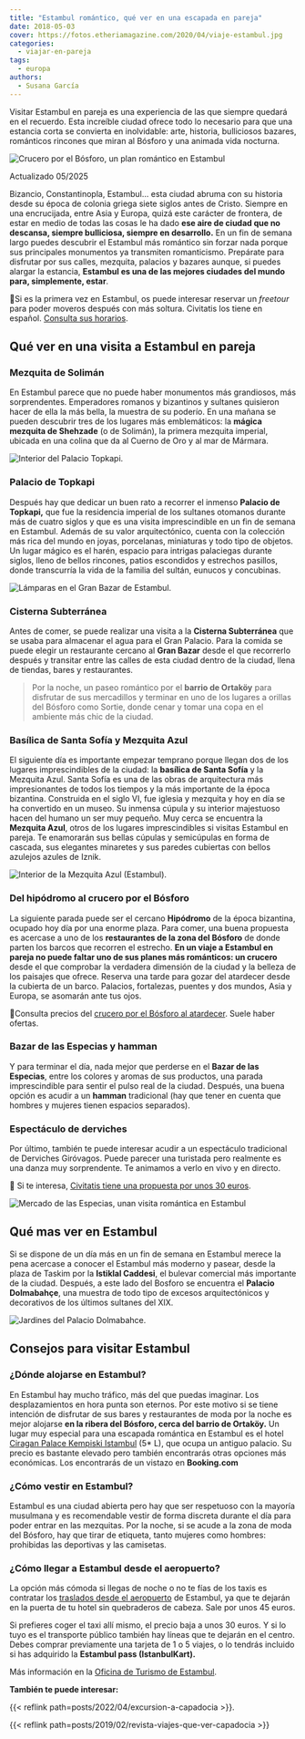 ```yaml
---
title: "Estambul romántico, qué ver en una escapada en pareja"
date: 2018-05-03
cover: https://fotos.etheriamagazine.com/2020/04/viaje-estambul.jpg
categories: 
  - viajar-en-pareja
tags: 
  - europa
authors: 
  - Susana García
---
```


Visitar Estambul en pareja es una experiencia de las que siempre quedará en el recuerdo. 
Esta increíble ciudad ofrece todo lo necesario para que una estancia corta se convierta 
en inolvidable: arte, historia, bulliciosos bazares, románticos rincones que miran al 
Bósforo y una animada vida nocturna. 

![Crucero por el Bósforo, un plan romántico en Estambul](https://fotos.etheriamagazine.com/2018/05/ESTAMBUL-BOSFORO-e1552469054616.jpg "Resérvate un atardecer para realizar un crucero por el Bósforo.")

Actualizado 05/2025 

Bizancio, Constantinopla, Estambul… esta ciudad abruma con su historia desde su época de 
colonia griega siete siglos antes de Cristo. Siempre en una encrucijada, entre Asia y 
Europa, quizá este carácter de frontera, de estar en medio de todas las cosas le ha dado 
**ese aire de ciudad que no descansa, siempre bulliciosa, siempre en desarrollo.** En un 
fin de semana largo puedes descubrir el Estambul más romántico sin forzar nada porque 
sus principales monumentos ya transmiten romanticismo. Prepárate para disfrutar por sus 
calles, mezquita, palacios y bazares aunque, si puedes alargar la estancia, **Estambul 
es una de las mejores ciudades del mundo para, simplemente, estar**. 

📌Si es la primera vez en Estambul, os puede interesar reservar un _freetour_ para poder 
moveros después con más soltura. Civitatis los tiene en español. [Consulta sus 
horarios](https://www.civitatis.com/es/estambul/free-tour-estambul/?aid=10211). 

## Qué ver en una visita a Estambul en pareja

### Mezquita de Solimán

En Estambul parece que no puede haber monumentos más grandiosos, más sorprendentes. 
Emperadores romanos y bizantinos y sultanes quisieron hacer de ella la más bella, la 
muestra de su poderío. En una mañana se pueden descubrir tres de los lugares más 
emblemáticos: la **mágica mezquita de Shehzade** (o de Solimán), la primera mezquita 
imperial, ubicada en una colina que da al Cuerno de Oro y al mar de Mármara. 

![Interior del Palacio Topkapi.](https://fotos.etheriamagazine.com/2018/05/estambul-palacio-topkapi.jpg "Interior del Palacio Topkapi.")

### Palacio de Topkapi

Después hay que dedicar un buen rato a recorrer el inmenso **Palacio de Topkapi,** que 
fue la residencia imperial de los sultanes otomanos durante más de cuatro siglos y que 
es una visita imprescindible en un fin de semana en Estambul. Además de su valor 
arquitectónico, cuenta con la colección más rica del mundo en joyas, porcelanas, 
miniaturas y todo tipo de objetos. Un lugar mágico es el harén, espacio para intrigas 
palaciegas durante siglos, lleno de bellos rincones, patios escondidos y estrechos 
pasillos, donde transcurría la vida de la familia del sultán, eunucos y concubinas. 

![Lámparas en el Gran Bazar de Estambul.](https://fotos.etheriamagazine.com/2018/05/ESTAMBUL-GRAN-BAZAR-ok-e1552469095852.jpg "El Gran Bazar de Estambul.")

### Cisterna Subterránea

Antes de comer, se puede realizar una visita a la **Cisterna Subterránea** que se usaba 
para almacenar el agua para el Gran Palacio. Para la comida se puede elegir un 
restaurante cercano al **Gran Bazar** desde el que recorrerlo después y transitar entre 
las calles de esta ciudad dentro de la ciudad, llena de tiendas, bares y restaurantes. 

> Por la noche, un paseo romántico por el **barrio de Ortaköy** para disfrutar de sus 
> mercadillos y terminar en uno de los lugares a orillas del Bósforo como Sortie, donde 
> cenar y tomar una copa en el ambiente más chic de la ciudad. 

### Basílica de Santa Sofía y Mezquita Azul

El siguiente día es importante empezar temprano porque llegan dos de los lugares 
imprescindibles de la ciudad: la **basílica de Santa Sofía** y la Mezquita Azul. Santa 
Sofía es una de las obras de arquitectura más impresionantes de todos los tiempos y la 
más importante de la época bizantina. Construida en el siglo VI, fue iglesia y mezquita 
y hoy en día se ha convertido en un museo. Su inmensa cúpula y su interior majestuoso 
hacen del humano un ser muy pequeño. Muy cerca se encuentra la **Mezquita Azul**, otros 
de los lugares imprescindibles si visitas Estambul en pareja. Te enamorarán sus bellas 
cúpulas y semicúpulas en forma de cascada, sus elegantes minaretes y sus paredes 
cubiertas con bellos azulejos azules de Iznik. 

![Interior de la Mezquita Azul (Estambul).](https://fotos.etheriamagazine.com/2018/05/ESTAMBUL-TECHO-MEZQUITA-AZUL-e1552469172292.jpg "Interior de la Mezquita Azul (Estambul). © Susana García")

### Del hipódromo al crucero por el Bósforo

La siguiente parada puede ser el cercano **Hipódromo** de la época bizantina, ocupado 
hoy día por una enorme plaza. Para comer, una buena propuesta es acercase a uno de los 
**restaurantes de la zona del Bósforo** de donde parten los barcos que recorren el 
estrecho. **En un viaje a Estambul en pareja no puede faltar uno de sus planes más 
románticos: un crucero** desde el que comprobar la verdadera dimensión de la ciudad y la 
belleza de los paisajes que ofrece. Reserva una tarde para gozar del atardecer desde la 
cubierta de un barco. Palacios, fortalezas, puentes y dos mundos, Asia y Europa, se 
asomarán ante tus ojos. 

📌Consulta precios del [crucero por el Bósforo al 
atardecer](https://www.civitatis.com/es/estambul/crucero-bosforo-atardecer/?aid=10211). 
Suele haber ofertas. 

### Bazar de las Especias y hamman

Y para terminar el día, nada mejor que perderse en el **Bazar de las Especias**, entre 
los colores y aromas de sus productos, una parada imprescindible para sentir el pulso 
real de la ciudad. Después, una buena opción es acudir a un **hamman** tradicional (hay 
que tener en cuenta que hombres y mujeres tienen espacios separados). 

### Espectáculo de derviches

Por último, también te puede interesar acudir a un espectáculo tradicional de Derviches 
Giróvagos. Puede parecer una turistada pero realmente es una danza muy sorprendente. Te 
animamos a verlo en vivo y en directo. 

📌 Si te interesa, [Civitatis tiene una propuesta por unos 30 
euros](https://www.civitatis.com/es/estambul/espectaculo-derviches-girovagos/?aid=10211). 

![Mercado de las Especias, unan visita romántica en Estambul](https://fotos.etheriamagazine.com/2018/05/ESTAMBUL-MERCADO-ESPECIAS-OK-e1552469237413.jpg "Mercado de las Especias (Estambul). © Susana García")

## Qué mas ver en Estambul

Si se dispone de un día más en un fin de semana en Estambul merece la pena acercase a 
conocer el Estambul más moderno y pasear, desde la plaza de Taskim por la **Istiklal 
Caddesi**, el bulevar comercial más importante de la ciudad. Después, a este lado del 
Bosforo se encuentra el **Palacio Dolmabahçe**, una muestra de todo tipo de excesos 
arquitectónicos y decorativos de los últimos sultanes del XIX. 

![Jardines del Palacio Dolmabahce.](https://fotos.etheriamagazine.com/2018/05/Estambul-palacio-dolmabahce.jpg "Jardines del Palacio Dolmabahce.")

## Consejos para visitar Estambul

### ¿Dónde alojarse en Estambul?

En Estambul hay mucho tráfico, más del que puedas imaginar. Los desplazamientos en hora 
punta son eternos. Por este motivo si se tiene intención de disfrutar de sus bares y 
restaurantes de moda por la noche es mejor alojarse **en la ribera del Bósforo, cerca 
del barrio de Ortaköy.** Un lugar muy especial para una escapada romántica en Estambul 
es el hotel [Ciragan Palace Kempiski 
Istambul](http://etheriamagazine.com/2019/03/05/ciragan-palace-kempinski-escapada-romantica-estambul/) 
(5\* L), que ocupa un antiguo palacio. Su precio es bastante elevado pero también 
encontrarás otras opciones más económicas. Los encontrarás de un vistazo en 
**Booking.com** 

### ¿Cómo vestir en Estambul?

Estambul es una ciudad abierta pero hay que ser respetuoso con la mayoría musulmana y es 
recomendable vestir de forma discreta durante el día para poder entrar en las mezquitas. 
Por la noche, si se acude a la zona de moda del Bósforo, hay que tirar de etiqueta, 
tanto mujeres como hombres: prohibidas las deportivas y las camisetas. 

### ¿Cómo llegar a Estambul desde el aeropuerto?

La opción más cómoda si llegas de noche o no te fías de los taxis es contratar los 
[traslados desde el 
aeropuerto](https://www.civitatis.com/es/estambul/traslados/?aid=10211) de Estambul, ya 
que te dejarán en la puerta de tu hotel sin quebraderos de cabeza. Sale por unos 45 
euros. 

Si prefieres coger el taxi allí mismo, el precio baja a unos 30 euros. Y si lo tuyo es 
el transporte público también hay líneas que te dejarán en el centro. Debes comprar 
previamente una tarjeta de 1 o 5 viajes, o lo tendrás incluido si has adquirido la 
**Estambul pass (IstanbulKart).** 

Más información en la [Oficina de Turismo de 
Estambul](https://istanbul.goturkiye.com/istanbul-destinations). 

**También te puede interesar:** 

{{< reflink path=posts/2022/04/excursion-a-capadocia >}}. 

{{< reflink path=posts/2019/02/revista-viajes-que-ver-capadocia >}}
